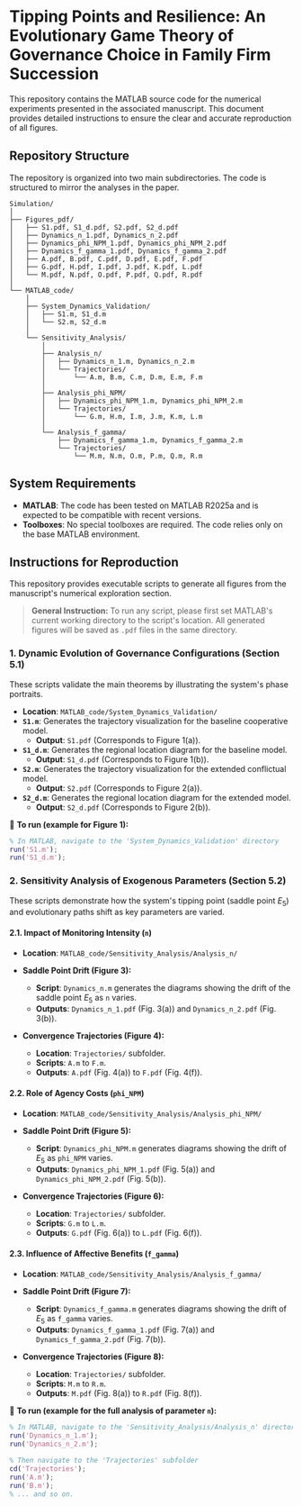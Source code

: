 # Tipping Points and Resilience: An Evolutionary Game Theory of Governance Choice in Family Firm Succession

This repository contains the MATLAB source code for the numerical experiments presented in the associated manuscript. This document provides detailed instructions to ensure the clear and accurate reproduction of all figures.

## Repository Structure

The repository is organized into two main subdirectories. The code is structured to mirror the analyses in the paper.

```
Simulation/
│
├── Figures_pdf/
│   ├── S1.pdf, S1_d.pdf, S2.pdf, S2_d.pdf
│   ├── Dynamics_n_1.pdf, Dynamics_n_2.pdf
│   ├── Dynamics_phi_NPM_1.pdf, Dynamics_phi_NPM_2.pdf
│   ├── Dynamics_f_gamma_1.pdf, Dynamics_f_gamma_2.pdf
│   ├── A.pdf, B.pdf, C.pdf, D.pdf, E.pdf, F.pdf
│   ├── G.pdf, H.pdf, I.pdf, J.pdf, K.pdf, L.pdf
│   └── M.pdf, N.pdf, O.pdf, P.pdf, Q.pdf, R.pdf
│
└── MATLAB_code/
    │
    ├── System_Dynamics_Validation/
    │   ├── S1.m, S1_d.m
    │   └── S2.m, S2_d.m
    │
    └── Sensitivity_Analysis/
        │
        ├── Analysis_n/
        │   ├── Dynamics_n_1.m, Dynamics_n_2.m
        │   └── Trajectories/
        │       └── A.m, B.m, C.m, D.m, E.m, F.m
        │
        ├── Analysis_phi_NPM/
        │   ├── Dynamics_phi_NPM_1.m, Dynamics_phi_NPM_2.m
        │   └── Trajectories/
        │       └── G.m, H.m, I.m, J.m, K.m, L.m
        │
        └── Analysis_f_gamma/
            ├── Dynamics_f_gamma_1.m, Dynamics_f_gamma_2.m
            └── Trajectories/
                └── M.m, N.m, O.m, P.m, Q.m, R.m
```

## System Requirements

-   **MATLAB**: The code has been tested on MATLAB R2025a and is expected to be compatible with recent versions.
-   **Toolboxes**: No special toolboxes are required. The code relies only on the base MATLAB environment.

## Instructions for Reproduction

This repository provides executable scripts to generate all figures from the manuscript's numerical exploration section.

> **General Instruction:** To run any script, please first set MATLAB's current working directory to the script's location. All generated figures will be saved as `.pdf` files in the same directory.

### 1. Dynamic Evolution of Governance Configurations (Section 5.1)

These scripts validate the main theorems by illustrating the system's phase portraits.

-   **Location**: `MATLAB_code/System_Dynamics_Validation/`
-   **`S1.m`**: Generates the trajectory visualization for the baseline cooperative model.
    -   **Output**: `S1.pdf` (Corresponds to Figure 1(a)).
-   **`S1_d.m`**: Generates the regional location diagram for the baseline model.
    -   **Output**: `S1_d.pdf` (Corresponds to Figure 1(b)).
-   **`S2.m`**: Generates the trajectory visualization for the extended conflictual model.
    -   **Output**: `S2.pdf` (Corresponds to Figure 2(a)).
-   **`S2_d.m`**: Generates the regional location diagram for the extended model.
    -   **Output**: `S2_d.pdf` (Corresponds to Figure 2(b)).

📌 **To run (example for Figure 1):**

```matlab
% In MATLAB, navigate to the 'System_Dynamics_Validation' directory
run('S1.m');
run('S1_d.m');
```

### 2. Sensitivity Analysis of Exogenous Parameters (Section 5.2)

These scripts demonstrate how the system's tipping point (saddle point $E_5$) and evolutionary paths shift as key parameters are varied.

#### 2.1. Impact of Monitoring Intensity (`n`)

-   **Location**: `MATLAB_code/Sensitivity_Analysis/Analysis_n/`

-   **Saddle Point Drift (Figure 3):**
    -   **Script**: `Dynamics_n.m` generates the diagrams showing the drift of the saddle point $E_5$ as `n` varies.
    -   **Outputs**: `Dynamics_n_1.pdf` (Fig. 3(a)) and `Dynamics_n_2.pdf` (Fig. 3(b)).

-   **Convergence Trajectories (Figure 4):**
    -   **Location**: `Trajectories/` subfolder.
    -   **Scripts**: `A.m` to `F.m`.
    -   **Outputs**: `A.pdf` (Fig. 4(a)) to `F.pdf` (Fig. 4(f)).

#### 2.2. Role of Agency Costs (`phi_NPM`)

-   **Location**: `MATLAB_code/Sensitivity_Analysis/Analysis_phi_NPM/`

-   **Saddle Point Drift (Figure 5):**
    -   **Script**: `Dynamics_phi_NPM.m` generates diagrams showing the drift of $E_5$ as `phi_NPM` varies.
    -   **Outputs**: `Dynamics_phi_NPM_1.pdf` (Fig. 5(a)) and `Dynamics_phi_NPM_2.pdf` (Fig. 5(b)).

-   **Convergence Trajectories (Figure 6):**
    -   **Location**: `Trajectories/` subfolder.
    -   **Scripts**: `G.m` to `L.m`.
    -   **Outputs**: `G.pdf` (Fig. 6(a)) to `L.pdf` (Fig. 6(f)).

#### 2.3. Influence of Affective Benefits (`f_gamma`)

-   **Location**: `MATLAB_code/Sensitivity_Analysis/Analysis_f_gamma/`

-   **Saddle Point Drift (Figure 7):**
    -   **Script**: `Dynamics_f_gamma.m` generates diagrams showing the drift of $E_5$ as `f_gamma` varies.
    -   **Outputs**: `Dynamics_f_gamma_1.pdf` (Fig. 7(a)) and `Dynamics_f_gamma_2.pdf` (Fig. 7(b)).

-   **Convergence Trajectories (Figure 8):**
    -   **Location**: `Trajectories/` subfolder.
    -   **Scripts**: `M.m` to `R.m`.
    -   **Outputs**: `M.pdf` (Fig. 8(a)) to `R.pdf` (Fig. 8(f)).

📌 **To run (example for the full analysis of parameter `n`):**

```matlab
% In MATLAB, navigate to the 'Sensitivity_Analysis/Analysis_n' directory
run('Dynamics_n_1.m');
run('Dynamics_n_2.m');

% Then navigate to the 'Trajectories' subfolder
cd('Trajectories');
run('A.m');
run('B.m');
% ... and so on.
```
